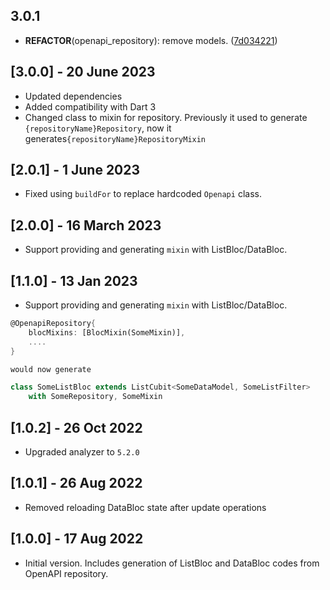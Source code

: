 ## 3.0.1

 - **REFACTOR**(openapi_repository): remove models. ([7d034221](https://github.com/djangoflow/list_bloc/commit/7d03422142c761c23e42cb62343b8987acf712b0))

## [3.0.0] - 20 June 2023

- Updated dependencies
- Added compatibility with Dart 3
- Changed class to mixin for repository. Previously it used to generate `{repositoryName}Repository`, now it generates`{repositoryName}RepositoryMixin`

## [2.0.1] - 1 June 2023

- Fixed using `buildFor` to replace hardcoded `Openapi` class.

## [2.0.0] - 16 March 2023

- Support providing and generating `mixin` with ListBloc/DataBloc.

## [1.1.0] - 13 Jan 2023

- Support providing and generating `mixin` with ListBloc/DataBloc.

```dart
@OpenapiRepository{
    blocMixins: [BlocMixin(SomeMixin)],
    ....
}

would now generate

class SomeListBloc extends ListCubit<SomeDataModel, SomeListFilter>
    with SomeRepository, SomeMixin
```

## [1.0.2] - 26 Oct 2022

- Upgraded analyzer to `5.2.0`

## [1.0.1] - 26 Aug 2022

- Removed reloading DataBloc state after update operations

## [1.0.0] - 17 Aug 2022

- Initial version. Includes generation of ListBloc and DataBloc codes from OpenAPI repository.
